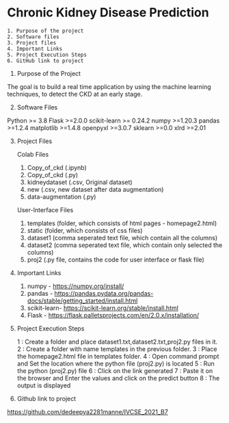 # Chronic Kidney Disease Prediction
	1. Purpose of the project
	2. Software files
	3. Project files
	4. Important Links
	5. Project Execution Steps
	6. GitHub link to project


1. Purpose of the Project

The goal is to build a real time application by using the machine learning techniques, to detect the CKD at an early stage. 


2. Software Files

Python >= 3.8
Flask >=2.0.0
scikit-learn >= 0.24.2
numpy >=1.20.3
pandas >=1.2.4
matplotlib >=1.4.8
openpyxl >=3.0.7
sklearn >=0.0
xlrd >=2.01


3. Project Files

    Colab Files
	1. Copy_of_ckd (.ipynb)
	2. Copy_of_ckd (.py)
	3. kidneydataset (.csv, Original dataset)
	4. new (.csv, new dataset after data augmentation)
	5. data-augmentation (.py)

    User-Interface Files
	1. templates (folder, which consists of html pages - homepage2.html)
	2. static (folder, which consists of css files)
	3. dataset1 (comma seperated text file, which contain all the columns)
	4. dataset2 (comma seperated text file, which contain only selected the columns)
	5. proj2 (.py file, contains the code for user interface or flask file)


4. Important Links

	1. numpy -  https://numpy.org/install/
	2. pandas - https://pandas.pydata.org/pandas-docs/stable/getting_started/install.html
	3. scikit-learn- https://scikit-learn.org/stable/install.html
	4. Flask - https://flask.palletsprojects.com/en/2.0.x/installation/


5. Project Execution Steps

	1 : Create a folder and place dataset1.txt,dataset2.txt,proj2.py files in it.
	2 : Create a folder with name templates in the previous folder.
	3 : Place the homepage2.html file in templates folder.
	4 : Open command prompt and Set the location where the python file (proj2.py)  is located
	5 : Run the python (proj2.py) file
	6 : Click on the link generated
	7 : Paste it on the browser and Enter the values and click on the predict button
	8 : The output is displayed

6. Github link to project

https://github.com/dedeepya2281manne/IVCSE_2021_B7

